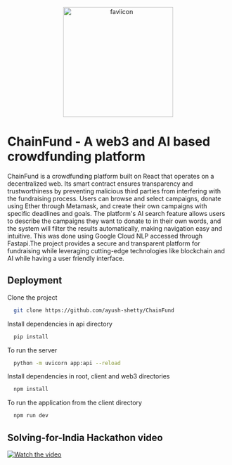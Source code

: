 <p align="center"><img width="250" alt="faviicon" src="https://user-images.githubusercontent.com/124496931/232869863-63114238-d065-4cef-85d2-126336d3d755.png"></p>


# ChainFund - A web3 and AI based crowdfunding platform

ChainFund is a crowdfunding platform built on React that operates on a decentralized web. Its smart contract ensures transparency and trustworthiness by preventing malicious third parties from interfering with the fundraising process. Users can browse and select campaigns, donate using Ether through Metamask, and create their own campaigns with specific deadlines and goals. The platform's AI search feature allows users to describe the campaigns they want to donate to in their own words, and the system will filter the results automatically, making navigation easy and intuitive. This was done using Google Cloud NLP accessed through Fastapi.The project provides a secure and transparent platform for fundraising while leveraging cutting-edge technologies like blockchain and AI while having a user friendly interface.

## Deployment
Clone the project
```bash
  git clone https://github.com/ayush-shetty/ChainFund
```


Install dependencies in api directory

```bash
  pip install
```

To run the server

```bash
  python -m uvicorn app:api --reload 
```

Install dependencies in root, client and web3 directories

```bash
  npm install
```

To run the application from the client directory

```bash
  npm run dev 
```

## Solving-for-India Hackathon video
[![Watch the video](https://user-images.githubusercontent.com/124496931/233275360-6359dd18-5050-4ba1-8867-c2c083f3330f.jpeg)](https://drive.google.com/file/d/19DpMn3s5R-408GLPrlLeCR08Vbe8fXtY/view?usp=sharing)

